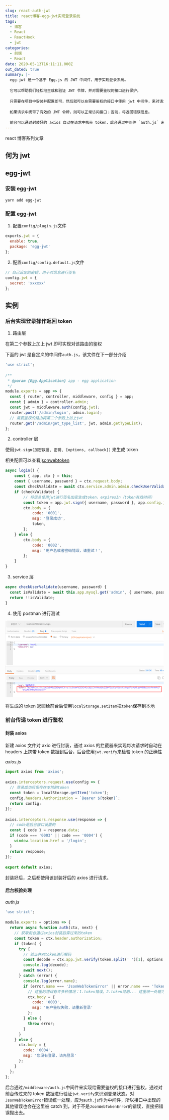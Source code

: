 ```yaml
---
slug: react-auth-jwt
title: react博客-egg-jwt实现登录系统
tags:
  - 博客
  - React
  - ReactHook
  - jwt
categories:
  - 前端
  - React
date: 2020-05-13T16:11:11.000Z
out_dated: true
summary: |-
  egg-jwt 是一个基于 Egg.js 的 JWT 中间件，用于实现登录系统。

  它可以帮助我们轻松地生成和验证 JWT 令牌，并对需要鉴权的接口进行保护。

  只需要在项目中安装并配置即可，然后就可以在需要鉴权的接口中使用 jwt 中间件，来对请求进行鉴权。

  如果请求中携带了有效的 JWT 令牌，则可以正常访问接口；否则，将返回错误信息。

  前台可以通过封装好的 axios 自动在请求中携带 token，后台通过中间件 `auth.js` 来验证 token 的正确性。
---
```


react 博客系列文章

<!-- more-->

## 何为 jwt

## egg-jwt

### 安装 egg-jwt

`yarn add egg-jwt`

### 配置 egg-jwt

1. 配置`config/plugin.js`文件

```js
exports.jwt = {
  enable: true,
  package: 'egg-jwt'
};
```

2. 配置`config/config.default.js`文件

```js
// 自己设定的密钥，用于对信息进行签名
config.jwt = {
  secret: 'xxxxxx'
};
```

## 实例

### 后台实现登录操作返回 token

1. 路由层

在第二个参数上加上 jwt 即可实现对该路由的鉴权

下面的 jwt 是自定义的中间件`auth.js`，该文件在下一部分介绍

```js
'use strict';

/**
 * @param {Egg.Application} app - egg application
 */
module.exports = app => {
  const { router, controller, middleware, config } = app;
  const { admin } = controller.admin;
  const jwt = middleware.auth(config.jwt);
  router.post('/admin/login', admin.login);
  // 需要鉴权的路由再第二个参数上加上jwt
  router.get('/admin/get_type_list', jwt, admin.getTypeList);
};
```

2. controller 层

使用`jwt.sign(加密数据, 密钥, [options, callback])` 来生成 token

相关配置可以查看[jsonwebtoken](https://www.npmjs.com/package/jsonwebtoken)

```js
async login() {
    const { app, ctx } = this;
    const { username, password } = ctx.request.body;
    const checkValidate = await ctx.service.admin.admin.checkUserValidate(username, password);
    if (checkValidate) {
        // 将信息使用jwt进行签名加密生成token，expiresIn（token有效时间）
        const token = app.jwt.sign({ username, password }, app.config.jwt.secret, { expiresIn: '2h' });
        ctx.body = {
            code: '0001',
            msg: '登录成功',
            token,
        };
    } else {
        ctx.body = {
            code: '0002',
            msg: '用户名或者密码错误，请重试！',
        };
    }
}
```

3. service 层

```js
async checkUserValidate(username, password) {
  const isValidate = await this.app.mysql.get('admin', { username, password });
  return !!isValidate;
}
```

4. 使用 postman 进行测试

![image-20200502125430201](https://raw.githubusercontent.com/3Alan/images/master/img/image-20200502125430201.png)

将生成的 token 返回给前台后使用`localStorage.setItem`把`token`保存到本地

### 前台传递 token 进行鉴权

#### 封装 axios

新建 axios 文件对 axio 进行封装，通过 axios 的拦截器来实现每次请求时自动在 headers 上携带 token 数据到后台，后台使用`jwt.verify`来检验 token 的正确性

_axios.js_

```js
import axios from 'axios';

axios.interceptors.request.use(config => {
  // 登录成功后保存在本地的token
  const token = localStorage.getItem('token');
  config.headers.Authorization = `Bearer ${token}`;
  return config;
});

axios.interceptors.response.use(response => {
  // code是后台接口设置的
  const { code } = response.data;
  if (code === '0003' || code === '0004') {
    window.location.href = '/login';
  }
  return response;
});

export default axios;
```

封装好后，之后都使用该封装好后的 axios 进行请求。

#### 后台校验处理

_auth.js_

```js
'use strict';

module.exports = options => {
  return async function auth(ctx, next) {
    // 获取前台通过axios封装后穿过来的token
    const token = ctx.header.authorization;
    if (token) {
      try {
        // 验证并对token进行解码
        const decode = ctx.app.jwt.verify(token.split(' ')[1], options.secret);
        console.log(decode);
        await next();
      } catch (error) {
        console.log(error.name);
        if (error.name === 'JsonWebTokenError' || error.name === 'TokenExpiredError') {
          // 这里的错误有许多种情况：1.token错误，2.token过期... 这里统一处理为鉴权失败
          ctx.body = {
            code: '0003',
            msg: '用户鉴权失败，请重新登录'
          };
        } else {
          throw error;
        }
      }
    } else {
      ctx.body = {
        code: '0004',
        msg: '您没有登录，请先登录'
      };
    }
  };
};
```

后台通过`/middleware/auth.js`中间件来实现给需要鉴权的接口进行鉴权，通过对前台传过来的 token 数据进行验证`jwt.verify`来识别登录状态。对`JsonWebTokenError`错误统一处理，应为`auth.js`作为中间件，所以接口中出现的其他错误也会在这里被 catch 到，对于不是`JsonWebTokenError`的错误，直接把错误抛出去。
